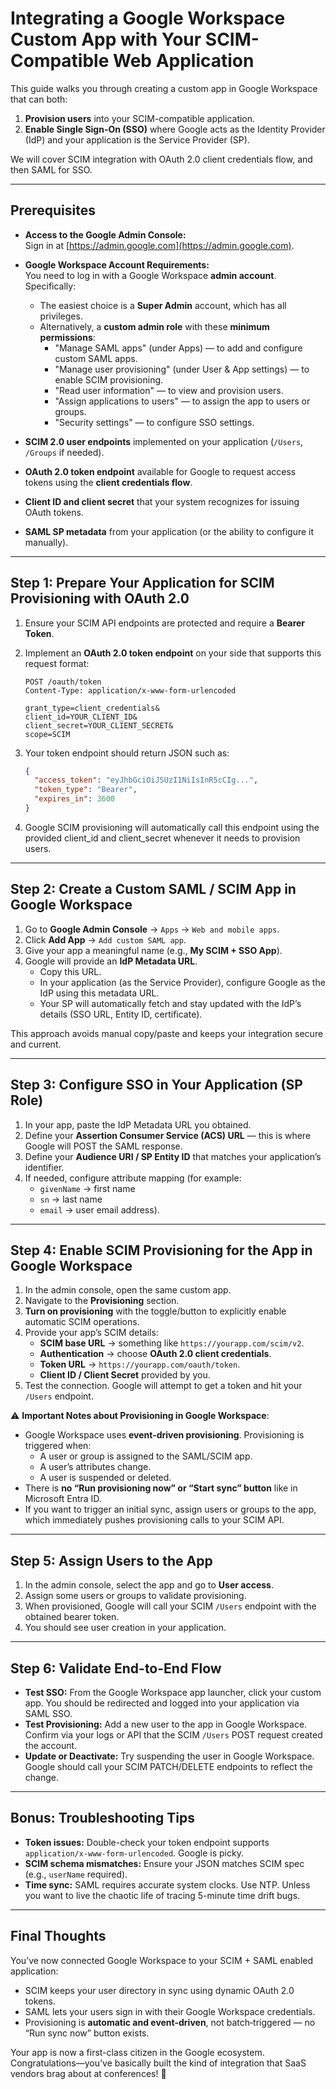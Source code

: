 # Integrating a Google Workspace Custom App with Your SCIM-Compatible Web Application

This guide walks you through creating a custom app in Google Workspace that can both:

1. **Provision users** into your SCIM-compatible application.  
2. **Enable Single Sign-On (SSO)** where Google acts as the Identity Provider (IdP) and your application is the Service Provider (SP).  

We will cover SCIM integration with OAuth 2.0 client credentials flow, and then SAML for SSO.

---

## Prerequisites

- **Access to the Google Admin Console:**  
  Sign in at [https://admin.google.com](https://admin.google.com).  

- **Google Workspace Account Requirements:**  
  You need to log in with a Google Workspace **admin account**. Specifically:  
  - The easiest choice is a **Super Admin** account, which has all privileges.  
  - Alternatively, a **custom admin role** with these **minimum permissions**:  
    - "Manage SAML apps" (under Apps) — to add and configure custom SAML apps.  
    - "Manage user provisioning" (under User & App settings) — to enable SCIM provisioning.  
    - "Read user information" — to view and provision users.  
    - "Assign applications to users" — to assign the app to users or groups.  
    - "Security settings" — to configure SSO settings.  

- **SCIM 2.0 user endpoints** implemented on your application (`/Users`, `/Groups` if needed).  
- **OAuth 2.0 token endpoint** available for Google to request access tokens using the **client credentials flow**.  
- **Client ID and client secret** that your system recognizes for issuing OAuth tokens.  
- **SAML SP metadata** from your application (or the ability to configure it manually).  

---

## Step 1: Prepare Your Application for SCIM Provisioning with OAuth 2.0

1. Ensure your SCIM API endpoints are protected and require a **Bearer Token**.  
   
2. Implement an **OAuth 2.0 token endpoint** on your side that supports this request format:

   ~~~http
   POST /oauth/token
   Content-Type: application/x-www-form-urlencoded

   grant_type=client_credentials&
   client_id=YOUR_CLIENT_ID&
   client_secret=YOUR_CLIENT_SECRET&
   scope=SCIM
   ~~~

3. Your token endpoint should return JSON such as:

   ~~~json
   {
     "access_token": "eyJhbGciOiJSUzI1NiIsInR5cCIg...",
     "token_type": "Bearer",
     "expires_in": 3600
   }
   ~~~

4. Google SCIM provisioning will automatically call this endpoint using the provided client_id and client_secret whenever it needs to provision users.

---

## Step 2: Create a Custom SAML / SCIM App in Google Workspace

1. Go to **Google Admin Console** → `Apps` → `Web and mobile apps`.  
2. Click **Add App** → `Add custom SAML app`.  
3. Give your app a meaningful name (e.g., **My SCIM + SSO App**).  
4. Google will provide an **IdP Metadata URL**.  
   - Copy this URL.  
   - In your application (as the Service Provider), configure Google as the IdP using this metadata URL.  
   - Your SP will automatically fetch and stay updated with the IdP’s details (SSO URL, Entity ID, certificate).  

This approach avoids manual copy/paste and keeps your integration secure and current.

---

## Step 3: Configure SSO in Your Application (SP Role)

1. In your app, paste the IdP Metadata URL you obtained.  
2. Define your **Assertion Consumer Service (ACS) URL** — this is where Google will POST the SAML response.  
3. Define your **Audience URI / SP Entity ID** that matches your application’s identifier.  
4. If needed, configure attribute mapping (for example:  
   - `givenName` → first name  
   - `sn` → last name  
   - `email` → user email address).  

---

## Step 4: Enable SCIM Provisioning for the App in Google Workspace

1. In the admin console, open the same custom app.  
2. Navigate to the **Provisioning** section.  
3. **Turn on provisioning** with the toggle/button to explicitly enable automatic SCIM operations.  
4. Provide your app’s SCIM details:  
   - **SCIM base URL** → something like `https://yourapp.com/scim/v2`.  
   - **Authentication** → choose **OAuth 2.0 client credentials**.  
   - **Token URL** → `https://yourapp.com/oauth/token`.  
   - **Client ID / Client Secret** provided by you.  
5. Test the connection. Google will attempt to get a token and hit your `/Users` endpoint.  

⚠️ **Important Notes about Provisioning in Google Workspace**:  
- Google Workspace uses **event-driven provisioning**. Provisioning is triggered when:  
  - A user or group is assigned to the SAML/SCIM app.  
  - A user’s attributes change.  
  - A user is suspended or deleted.  
- There is **no “Run provisioning now” or “Start sync” button** like in Microsoft Entra ID.  
- If you want to trigger an initial sync, assign users or groups to the app, which immediately pushes provisioning calls to your SCIM API.  

---

## Step 5: Assign Users to the App

1. In the admin console, select the app and go to **User access**.  
2. Assign some users or groups to validate provisioning.  
3. When provisioned, Google will call your SCIM `/Users` endpoint with the obtained bearer token.  
4. You should see user creation in your application.

---

## Step 6: Validate End-to-End Flow

- **Test SSO:** From the Google Workspace app launcher, click your custom app. You should be redirected and logged into your application via SAML SSO.  
- **Test Provisioning:** Add a new user to the app in Google Workspace. Confirm via your logs or API that the SCIM `/Users` POST request created the account.  
- **Update or Deactivate:** Try suspending the user in Google Workspace. Google should call your SCIM PATCH/DELETE endpoints to reflect the change.

---

## Bonus: Troubleshooting Tips

- **Token issues:** Double-check your token endpoint supports `application/x-www-form-urlencoded`. Google is picky.  
- **SCIM schema mismatches:** Ensure your JSON matches SCIM spec (e.g., `userName` required).  
- **Time sync:** SAML requires accurate system clocks. Use NTP. Unless you want to live the chaotic life of tracing 5-minute time drift bugs.  

---

## Final Thoughts

You’ve now connected Google Workspace to your SCIM + SAML enabled application:  
- SCIM keeps your user directory in sync using dynamic OAuth 2.0 tokens.  
- SAML lets your users sign in with their Google Workspace credentials.  
- Provisioning is **automatic and event-driven**, not batch‑triggered — no “Run sync now” button exists.  

Your app is now a first-class citizen in the Google ecosystem. Congratulations—you’ve basically built the kind of integration that SaaS vendors brag about at conferences! 🌟